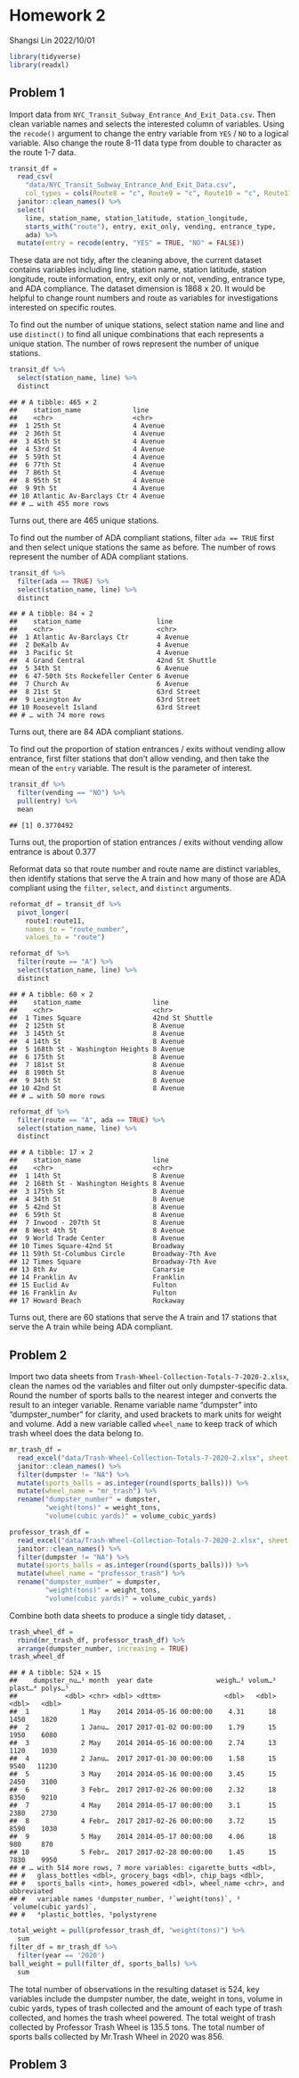 Homework 2
================
Shangsi Lin
2022/10/01

``` r
library(tidyverse)
library(readxl)
```

## Problem 1

Import data from `NYC_Transit_Subway_Entrance_And_Exit_Data.csv`. Then
clean variable names and selects the interested column of variables.
Using the `recode()` argument to change the entry variable from `YES` /
`NO` to a logical variable. Also change the route 8-11 data type from
double to character as the route 1-7 data.

``` r
transit_df = 
  read_csv(
    "data/NYC_Transit_Subway_Entrance_And_Exit_Data.csv",
    col_types = cols(Route8 = "c", Route9 = "c", Route10 = "c", Route11 = "c")) %>% 
  janitor::clean_names() %>% 
  select(
    line, station_name, station_latitude, station_longitude, 
    starts_with("route"), entry, exit_only, vending, entrance_type, 
    ada) %>% 
  mutate(entry = recode(entry, "YES" = TRUE, "NO" = FALSE))
```

These data are not tidy, after the cleaning above, the current dataset
contains variables including line, station name, station latitude,
station longitude, route information, entry, exit only or not, vending,
entrance type, and ADA compliance. The dataset dimension is 1868 x 20.
It would be helpful to change rount numbers and route as variables for
investigations interested on specific routes.

To find out the number of unique stations, select station name and line
and use `distinct()` to find all unique combinations that each
represents a unique station. The number of rows represent the number of
unique stations.

``` r
transit_df %>% 
  select(station_name, line) %>% 
  distinct
```

    ## # A tibble: 465 × 2
    ##    station_name             line    
    ##    <chr>                    <chr>   
    ##  1 25th St                  4 Avenue
    ##  2 36th St                  4 Avenue
    ##  3 45th St                  4 Avenue
    ##  4 53rd St                  4 Avenue
    ##  5 59th St                  4 Avenue
    ##  6 77th St                  4 Avenue
    ##  7 86th St                  4 Avenue
    ##  8 95th St                  4 Avenue
    ##  9 9th St                   4 Avenue
    ## 10 Atlantic Av-Barclays Ctr 4 Avenue
    ## # … with 455 more rows

Turns out, there are 465 unique stations.

To find out the number of ADA compliant stations, filter `ada == TRUE`
first and then select unique stations the same as before. The number of
rows represent the number of ADA compliant stations.

``` r
transit_df %>% 
  filter(ada == TRUE) %>% 
  select(station_name, line) %>% 
  distinct
```

    ## # A tibble: 84 × 2
    ##    station_name                   line           
    ##    <chr>                          <chr>          
    ##  1 Atlantic Av-Barclays Ctr       4 Avenue       
    ##  2 DeKalb Av                      4 Avenue       
    ##  3 Pacific St                     4 Avenue       
    ##  4 Grand Central                  42nd St Shuttle
    ##  5 34th St                        6 Avenue       
    ##  6 47-50th Sts Rockefeller Center 6 Avenue       
    ##  7 Church Av                      6 Avenue       
    ##  8 21st St                        63rd Street    
    ##  9 Lexington Av                   63rd Street    
    ## 10 Roosevelt Island               63rd Street    
    ## # … with 74 more rows

Turns out, there are 84 ADA compliant stations.

To find out the proportion of station entrances / exits without vending
allow entrance, first filter stations that don’t allow vending, and then
take the mean of the `entry` variable. The result is the parameter of
interest.

``` r
transit_df %>% 
  filter(vending == "NO") %>% 
  pull(entry) %>% 
  mean
```

    ## [1] 0.3770492

Turns out, the proportion of station entrances / exits without vending
allow entrance is about 0.377

Reformat data so that route number and route name are distinct
variables, then identify stations that serve the A train and how many of
those are ADA compliant using the `filter`, `select`, and `distinct`
arguments.

``` r
reformat_df = transit_df %>% 
  pivot_longer(
    route1:route11,
    names_to = "route_number",
    values_to = "route") 

reformat_df %>%   
  filter(route == "A") %>% 
  select(station_name, line) %>% 
  distinct
```

    ## # A tibble: 60 × 2
    ##    station_name                  line           
    ##    <chr>                         <chr>          
    ##  1 Times Square                  42nd St Shuttle
    ##  2 125th St                      8 Avenue       
    ##  3 145th St                      8 Avenue       
    ##  4 14th St                       8 Avenue       
    ##  5 168th St - Washington Heights 8 Avenue       
    ##  6 175th St                      8 Avenue       
    ##  7 181st St                      8 Avenue       
    ##  8 190th St                      8 Avenue       
    ##  9 34th St                       8 Avenue       
    ## 10 42nd St                       8 Avenue       
    ## # … with 50 more rows

``` r
reformat_df %>% 
  filter(route == "A", ada == TRUE) %>% 
  select(station_name, line) %>% 
  distinct
```

    ## # A tibble: 17 × 2
    ##    station_name                  line            
    ##    <chr>                         <chr>           
    ##  1 14th St                       8 Avenue        
    ##  2 168th St - Washington Heights 8 Avenue        
    ##  3 175th St                      8 Avenue        
    ##  4 34th St                       8 Avenue        
    ##  5 42nd St                       8 Avenue        
    ##  6 59th St                       8 Avenue        
    ##  7 Inwood - 207th St             8 Avenue        
    ##  8 West 4th St                   8 Avenue        
    ##  9 World Trade Center            8 Avenue        
    ## 10 Times Square-42nd St          Broadway        
    ## 11 59th St-Columbus Circle       Broadway-7th Ave
    ## 12 Times Square                  Broadway-7th Ave
    ## 13 8th Av                        Canarsie        
    ## 14 Franklin Av                   Franklin        
    ## 15 Euclid Av                     Fulton          
    ## 16 Franklin Av                   Fulton          
    ## 17 Howard Beach                  Rockaway

Turns out, there are 60 stations that serve the A train and 17 stations
that serve the A train while being ADA compliant.

## Problem 2

Import two data sheets from
`Trash-Wheel-Collection-Totals-7-2020-2.xlsx`, clean the names od the
variables and filter out only dumpster-specific data. Round the number
of sports balls to the nearest integer and converts the result to an
integer variable. Rename variable name “dumpster” into “dumpster_number”
for clarity, and used brackets to mark units for weight and volume. Add
a new variable called `wheel_name` to keep track of which trash wheel
does the data belong to.

``` r
mr_trash_df = 
  read_excel("data/Trash-Wheel-Collection-Totals-7-2020-2.xlsx", sheet = 1, range = "A2:N534") %>% 
  janitor::clean_names() %>% 
  filter(dumpster != "NA") %>% 
  mutate(sports_balls = as.integer(round(sports_balls))) %>% 
  mutate(wheel_name = "mr_trash") %>% 
  rename("dumpster_number" = dumpster,
         "weight(tons)" = weight_tons,
         "volume(cubic yards)" = volume_cubic_yards)

professor_trash_df = 
  read_excel("data/Trash-Wheel-Collection-Totals-7-2020-2.xlsx", sheet = 2, range = "A2:N116") %>%
  janitor::clean_names() %>% 
  filter(dumpster != "NA") %>% 
  mutate(sports_balls = as.integer(round(sports_balls))) %>% 
  mutate(wheel_name = "professor_trash") %>% 
  rename("dumpster_number" = dumpster,
         "weight(tons)" = weight_tons,
         "volume(cubic yards)" = volume_cubic_yards)
```

Combine both data sheets to produce a single tidy dataset, .

``` r
trash_wheel_df = 
  rbind(mr_trash_df, professor_trash_df) %>% 
  arrange(dumpster_number, increasing = TRUE)
trash_wheel_df
```

    ## # A tibble: 524 × 15
    ##    dumpster_nu…¹ month  year date                weigh…² volum…³ plast…⁴ polys…⁵
    ##            <dbl> <chr> <dbl> <dttm>                <dbl>   <dbl>   <dbl>   <dbl>
    ##  1             1 May    2014 2014-05-16 00:00:00    4.31      18    1450    1820
    ##  2             1 Janu…  2017 2017-01-02 00:00:00    1.79      15    1950    6080
    ##  3             2 May    2014 2014-05-16 00:00:00    2.74      13    1120    1030
    ##  4             2 Janu…  2017 2017-01-30 00:00:00    1.58      15    9540   11230
    ##  5             3 May    2014 2014-05-16 00:00:00    3.45      15    2450    3100
    ##  6             3 Febr…  2017 2017-02-26 00:00:00    2.32      18    8350    9210
    ##  7             4 May    2014 2014-05-17 00:00:00    3.1       15    2380    2730
    ##  8             4 Febr…  2017 2017-02-26 00:00:00    3.72      15    8590    1030
    ##  9             5 May    2014 2014-05-17 00:00:00    4.06      18     980     870
    ## 10             5 Febr…  2017 2017-02-28 00:00:00    1.45      15    7830    9950
    ## # … with 514 more rows, 7 more variables: cigarette_butts <dbl>,
    ## #   glass_bottles <dbl>, grocery_bags <dbl>, chip_bags <dbl>,
    ## #   sports_balls <int>, homes_powered <dbl>, wheel_name <chr>, and abbreviated
    ## #   variable names ¹​dumpster_number, ²​`weight(tons)`, ³​`volume(cubic yards)`,
    ## #   ⁴​plastic_bottles, ⁵​polystyrene

``` r
total_weight = pull(professor_trash_df, "weight(tons)") %>% 
  sum
filter_df = mr_trash_df %>% 
  filter(year == '2020') 
ball_weight = pull(filter_df, sports_balls) %>% 
  sum
```

The total number of observations in the resulting dataset is 524, key
variables include the dumpster number, the date, weight in tons, volume
in cubic yards, types of trash collected and the amount of each type of
trash collected, and homes the trash wheel powered. The total weight of
trash collected by Professor Trash Wheel is 135.5 tons. The total number
of sports balls collected by Mr.Trash Wheel in 2020 was 856.

## Problem 3
